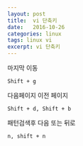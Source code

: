 ```yaml
---
layout: post
title:  vi 단축키
date:   2016-10-26
categories: linux
tags: linux vi
excerpt: vi 단축키
---
```


마지막 이동
```
Shift + g
```

다음페이지 이전 페이지
```
Shift + d, Shift + b
```

패턴검색후 다음 또는 뒤로
```
n, shift + n
```

